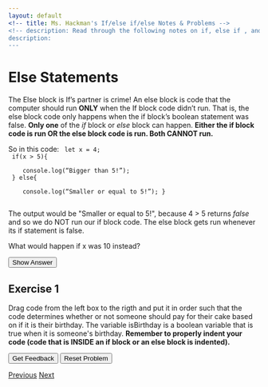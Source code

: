```yaml
---
layout: default
<!-- title: Ms. Hackman's If/else if/else Notes & Problems -->
<!-- description: Read through the following notes on if, else if , and else statements. Embeded in the notes are examples to try. Some of them are interactive on this site, requiring you to drag and code blocks into the right order to solve a problem. Others require you to write some code in the <a href="https://editor.p5js.org/">p5js editor</a> and then click the <i>See Answer</i> buttons to see a solution. After you've completed this, return to google classroom to do this week's assignment. -->
description:  
---
```


<!-- Function for hiding code!  -->
<script>
    function myFunction(name) {
      var x = document.getElementById(name);
      if (x.style.display === "none") {
        x.style.display = "block";
      } 
      else if(x.style.display ==="first"){
          x.style.display="none";         
      }
      else {
        x.style.display = "none";
      }
    }    
</script>
<!-- End of scripting functions! -->
    


# Else Statements
The Else block is If’s partner is crime! An else block is code that the computer should run <b>ONLY</b>
when the If block code didn’t run. That is, the else block code only happens when the if block’s boolean statement was false. <b>Only  one</b>  of the <i>if</i> block or <i>else</i> block can happen.  <b>Either the if block code is run OR the else block code is run. Both CANNOT run.</b><br>

So in this code:
<code>
let x = 4;<br>
if(x > 5){<br>
&nbsp;&nbsp;&nbsp;&nbsp;console.log(“Bigger than 5!”);<br>
} else{<br>
&nbsp;&nbsp;&nbsp;&nbsp;console.log(“Smaller or equal to 5!”); }<br>
</code>

The output would be "Smaller or equal to 5!", because 4 > 5 returns <i> false</i> and so we do NOT run our if block code. The else block gets run whenever its if statement is false.

What would happen if x was 10 instead?

<button onClick="myFunction('ex1')"> Show Answer </button>

<div id='ex1' style="display:none;" >
<code>
The output would be "Bigger than 5!" since 10 > 5 returns true. When the if statement is true, we skip the else statement.
</code>
</div>


## Exercise 1

Drag code from the left box to the rigth and put it in order such that the code determines whether or not someone should pay for their cake based on if it is their birthday. The variable isBirthday is a boolean variable that is true when it is someone's birthday. 
<b> Remember to properly indent your code (code that is INSIDE an if block or an else block is indented). </b> 

<div id="ex1-sortableTrash" class="sortable-code"></div> 
<div id="ex1-sortable" class="sortable-code"></div> 
<div style="clear:both;"></div> 
<p> 
    <input id="ex1-feedbackLink" value="Get Feedback" type="button" /> 
    <input id="ex1-newInstanceLink" value="Reset Problem" type="button" /> 
</p> 
<script type="text/javascript"> 
(function(){
  var initial = "if(isBirthday){\n" +
    "    console.log(\"This cake is free since it's your birthday today!\");\n" +
    "}\n" +
    "else{\n" +
    "	console.log(\"That cake will be $7.99 please\");\n" +
    "}";
  var parsonsPuzzle = new ParsonsWidget({
    "sortableId": "ex1-sortable",
    "max_wrong_lines": 2,
    "grader": ParsonsWidget._graders.LineBasedGrader,
    "exec_limit": 2500,
    "can_indent": true,
    "x_indent": 50,
    "lang": "en",
    "trashId": "ex1-sortableTrash"
  });
  parsonsPuzzle.init(initial);
  parsonsPuzzle.shuffleLines();
  $("#ex1-newInstanceLink").click(function(event){ 
      event.preventDefault(); 
      parsonsPuzzle.shuffleLines(); 
  }); 
  $("#ex1-feedbackLink").click(function(event){ 
      event.preventDefault(); 
      parsonsPuzzle.getFeedback(); 
  }); 
})(); 
</script>


[Previous](https://ms-hackman.github.io/ParsonsProblems/)
[Next](./elseif.html)

